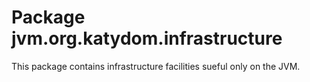 # Package jvm.org.katydom.infrastructure

This package contains infrastructure facilities sueful only on the JVM.


